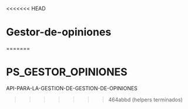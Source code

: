 <<<<<<< HEAD
# Gestor-de-opiniones
=======
# PS_GESTOR_OPINIONES
API-PARA-LA-GESTION-DE-GESTION-DE-OPINIONES
>>>>>>> 464abbd (helpers terminados)
